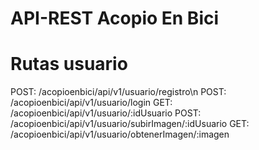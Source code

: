 # API-REST Acopio En Bici


# Rutas usuario

POST: /acopioenbici/api/v1/usuario/registro\n
POST: /acopioenbici/api/v1/usuario/login
GET: /acopioenbici/api/v1/usuario/:idUsuario
POST: /acopioenbici/api/v1/usuario/subirImagen/:idUsuario
GET: /acopioenbici/api/v1/usuario/obtenerImagen/:imagen
